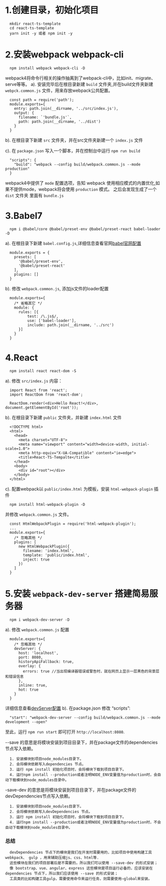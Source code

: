 # 1.创建目录，初始化项目
```
  mkdir react-ts-template
  cd react-ts-template
  yarn init -y 或者 npm init -y
```

# 2.安装webpack  webpack-cli
```
  npm install webpack webpack-cli -D
```
  webpack4将命令行相关的操作抽离到了webpack-cli中，比如init、migrate、serve等等。
  a). 安装完毕后在根目录新建 `build` 文件夹,并在build文件夹新建 `webpck.common.js` 文件，用来存放webpack公共配置。
  ```
    const path = require('path');
    module.exports={
      entry: path.join(__dirname, '../src/index.js'),
      output: {
        filename: `'bundle.js'`,
        path: path.join(__dirname, '../dist')
      }
    }
  ```
  b). 在根目录下新建 `src` 文件夹，并在src文件夹新建一个 `index.js` 文件

  c). 在 `package.json` 写入一个脚本，并在控制台中运行 `npm run build`
  ```
    "scripts": {
      "build": "webpack --config build/webpack.common.js --mode production"
    }
  ```
  webpack4中提供了 `mode` 配置选项，告知 webpack 使用相应模式的内置优化,如果不提供mode，webpack将会使用 `production` 模式。
  之后会发现生成了一个 `dist` 文件夹 里面有 `bundle.js`

# 3.Babel7
```
  npm i @babel/core @babel/preset-env @babel/preset-react babel-loader -D
```
  a). 在根目录下新建 `babel.config.js`,详细信息查看官网<a href="https://babeljs.io/docs/en/config-files#project-wide-configuration" target="_blank">babel官网配置</a>

  ```
    module.exports = {
      presets: [
        '@babel/preset-env',
        '@babel/preset-react'
      ],
      plugins: []
    }
  ```
  b). 修改 `webpack.common.js`, 添加js文件的loader配置
  ```
    module.exports={
      /* 省略其它 */
      module: {
        rules: [{
            test: /\.js$/,
            use: ['babel-loader'],
            include: path.join(__dirname, '../src')
        }]
      }
    }
  ```

# 4.React
```
  npm install react react-dom -S
```
  a). 修改 `src/index.js` 内容：
  ```
    import React from 'react';
    import ReactDom from 'react-dom';

    ReactDom.render(<div>Hello React!</div>, document.getElementById('root'));

  ```
  b). 在根目录下新建 `public` 文件夹，并新建 `index.html` 文件
  ```
    <!DOCTYPE html>
    <html>
      <head>
        <meta charset="UTF-8">
        <meta name="viewport" content="width=device-width, initial-scale=1.0">
        <meta http-equiv="X-UA-Compatible" content="ie=edge">
        <title>React-TS-Tempalte</title>
      </head>
      <body>
        <div id="root"></div>
      </body>
    </html>
  ```
  c). 配置webpack以 `public/index.html` 为模板，安装 `html-webpack-plugin` 插件
  ```
    npm install html-webpack-plugin -D
  ```
  并修改 `webpack.common.js` 文件。
  ```
    const HtmlWebpackPlugin = require('html-webpack-plugin');
    ...
    module.exports={
      /* 忽略其他 */
      plugins: [
        new HtmlWebpackPlugin({
          filename: 'index.html',
          template: 'public/index.html',
          inject: true
        })
      ]
    }
  ```

# 5.安装 `webpack-dev-server` 搭建简易服务器
```
  npm i webpack-dev-server -D
```
  a). 修改 `webpack.common.js` 配置
  ```
    module.exports={
      /* 忽略其他 */
      devServer: {
        host: 'localhost',
        port: 8080,
        historyApiFallback: true,
        overlay: {
          errors: true //当出现编译器错误或警告时，就在网页上显示一层黑色的背景层和错误信息
        },
        inline: true,
        hot: true
      }
    }
  ```
  详细信息查看<a href="https://webpack.js.org/configuration/dev-server/" target="_blank">devServer配置</a>
  b). 在package.json 修改 “scripts”:
  ```
    "start": "webpack-dev-server --config build/webpack.common.js --mode development --open"
  ```

至此，运行 `npm run start` 即可打开 `http://localhost:8080`.


--save 的意思是将模块安装到项目目录下，并在package文件的dependencies节点写入依赖。
```
  1. 安装模块到项目node_modules目录下。
  2. 会将模块依赖写入dependencies 节点。
  3. 运行 npm install 初始化项目时，会将模块下载到项目目录下。
  4. 运行npm install --production或者注明NODE_ENV变量值为production时，会自动下载模块到node_modules目录中。
```
-save-dev 的意思是将模块安装到项目目录下，并在package文件的devDependencies节点写入依赖。
```
  1. 安装模块到项目node_modules目录下。
  2. 会将模块依赖写入devDependencies 节点。
  3. 运行 npm install 初始化项目时，会将模块下载到项目目录下。
  4. 运行npm install --production或者注明NODE_ENV变量值为production时，不会自动下载模块到node_modules目录中。
```

### 总结
```
  devDependencies 节点下的模块是我们在开发时需要用的，比如项目中使用构建工具webkpack、 gulp ，用来辅助压缩js、css、html等.
  这些模块在我们的项目部署后是不需要的，所以我们可以使用 --save-dev 的形式安装；
  像 bootstrap、vue、angular、express 这些模块是项目运行必备的，应该安装在 dependencies 节点下，所以我们应该使用 --save 的形式安装；
  工具类的比如构建工具gulp，需要使用命令来运行任务，则需要使用—global来安装。
```
